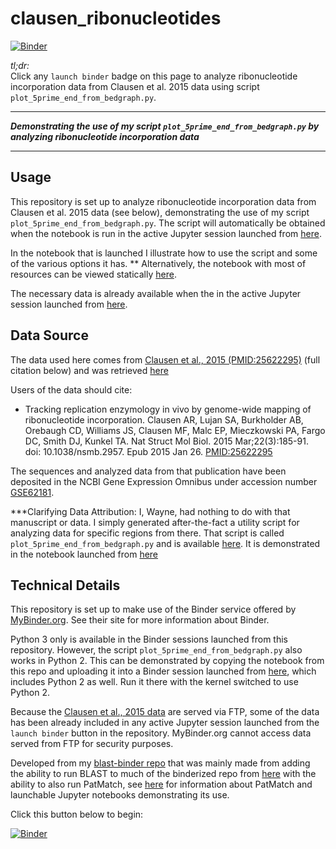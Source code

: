 # clausen_ribonucleotides

[![Binder](http://mybinder.org/badge.svg)](http://beta.mybinder.org/v2/gh/fomightez/clausen_ribonucleotides/master?filepath=index.ipynb)

*tl;dr:*  
Click any `launch binder` badge on this page to analyze ribonucleotide incorporation data from Clausen et al. 2015 data using script `plot_5prime_end_from_bedgraph.py`.


------

***Demonstrating the use of my script `plot_5prime_end_from_bedgraph.py` by analyzing ribonucleotide incorporation data***



-------



Usage
-----

This repository is set up to analyze ribonucleotide incorporation data from Clausen et al. 2015 data (see below), demonstrating the use of my script `plot_5prime_end_from_bedgraph.py`. The script will automatically be obtained when the notebook is run in the active Jupyter session launched from [here](http://beta.mybinder.org/v2/gh/fomightez/clausen_ribonucleotides/master?filepath=index.ipynb).

In the notebook that is launched I illustrate how to use the script and some of the various options it has. ** Alternatively, the notebook with most of resources can be viewed statically [here](https://nbviewer.jupyter.org/github/fomightez/clausen_ribonucleotides/blob/master/index.ipynb).

The necessary data is already available when the in the active Jupyter session launched from [here](http://beta.mybinder.org/v2/gh/fomightez/clausen_ribonucleotides/master?filepath=index.ipynb).




Data Source
-----------


The data used here comes from [Clausen et al., 2015 (PMID:25622295)](https://www.ncbi.nlm.nih.gov/pubmed/25622295) (full citation below) and was retrieved [here](https://www.ncbi.nlm.nih.gov/geo/query/acc.cgi?acc=GSE62181)

Users of the data should cite:

- Tracking replication enzymology in vivo by genome-wide mapping of ribonucleotide incorporation. Clausen AR, Lujan SA, Burkholder AB, Orebaugh CD, Williams JS, Clausen MF, Malc EP, Mieczkowski PA, Fargo DC, Smith DJ, Kunkel TA. Nat Struct Mol Biol. 2015 Mar;22(3):185-91. doi: 10.1038/nsmb.2957. Epub 2015 Jan 26. [PMID:25622295](https://www.ncbi.nlm.nih.gov/pubmed/25622295?dopt=Citation)

The sequences and analyzed data from that publication have been deposited in the NCBI Gene Expression Omnibus under accession number [GSE62181](https://www.ncbi.nlm.nih.gov/geo/query/acc.cgi?acc=GSE62181).


***Clarifying Data Attribution: 
I, Wayne, had nothing to do with that manuscript or data. I simply generated after-the-fact a utility script for analyzing data for specific regions from there. That script is called `plot_5prime_end_from_bedgraph.py` and is available [here](https://github.com/fomightez/sequencework/tree/master/plot_read_data). It is demonstrated in the notebook launched from [here](http://beta.mybinder.org/v2/gh/fomightez/clausen_ribonucleotides/master?filepath=index.ipynb)



Technical Details
-----------------

This repository is set up to make use of the Binder service offered by [MyBinder.org](https://mybinder.org/). See their site for more information about Binder.

Python 3 only is available in the Binder sessions launched from this repository. However, the script `plot_5prime_end_from_bedgraph.py` also works in Python 2. This can be demonstrated by copying the notebook from this repo and uploading it into a Binder session launched from [here](https://github.com/fomightez/mcscan-blast-binder), which includes Python 2 as well. Run it there with the kernel switched to use Python 2.

Because the [Clausen et al., 2015 data](https://www.ncbi.nlm.nih.gov/geo/query/acc.cgi?acc=GSE62181) are served via FTP, some of the data has been already included in any active Jupyter session launched from the `launch binder` button in the repository. MyBinder.org cannot access data served from FTP for security purposes.

Developed from my [blast-binder repo](https://github.com/fomightez/blast-binder) that was mainly made from adding the ability to run BLAST to much of the binderized repo from [here](https://github.com/fomightez/qgrid-notebooks) with the ability to also run PatMatch, see [here](https://github.com/fomightez/patmatch-binder) for information about PatMatch and launchable Jupyter notebooks demonstrating its use.


Click this button below to begin:

[![Binder](http://mybinder.org/badge.svg)](http://beta.mybinder.org/v2/gh/fomightez/clausen_ribonucleotides/master?filepath=index.ipynb)
